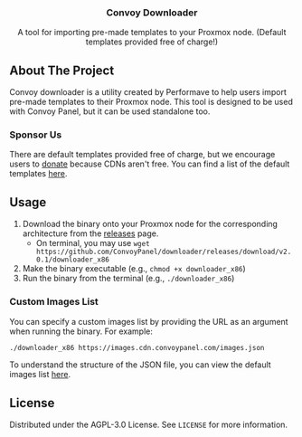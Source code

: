 <div align="center">
  <h3 align="center">Convoy Downloader</h3>

  <p align="center">
    A tool for importing pre-made templates to your Proxmox node. (Default templates provided free of charge!)
  </p>
</div>

## About The Project

Convoy downloader is a utility created by Performave to help users import pre-made templates to their Proxmox node. This
tool is designed to be used with Convoy Panel, but it can be used standalone too.

### Sponsor Us

There are default templates provided free of charge, but we encourage users
to [donate](https://donate.stripe.com/dR6dRIgbafyIaek000) because CDNs aren't free. You can find a list of the default
templates [here](https://images.cdn.convoypanel.com/images.json).

## Usage

1. Download the binary onto your Proxmox node for the corresponding architecture from
   the [releases](https://github.com/ConvoyPanel/downloader/releases/latest) page.
   - On terminal, you may use `wget https://github.com/ConvoyPanel/downloader/releases/download/v2.0.1/downloader_x86` 
3. Make the binary executable (e.g., `chmod +x downloader_x86`)
4. Run the binary from the terminal (e.g., `./downloader_x86`)

### Custom Images List

You can specify a custom images list by providing the URL as an argument when running the binary. For example:

```sh
./downloader_x86 https://images.cdn.convoypanel.com/images.json
```

To understand the structure of the JSON file, you can view the default images
list [here](https://images.cdn.convoypanel.com/images.json).

## License

Distributed under the AGPL-3.0 License. See `LICENSE` for more information.
